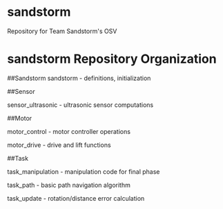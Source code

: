 # sandstorm
Repository for Team Sandstorm's OSV

# sandstorm Repository Organization

##Sandstorm
sandstorm 			- definitions, initialization

##Sensor

sensor_ultrasonic 	- ultrasonic sensor computations

##Motor

motor_control		- motor controller operations

motor_drive		  - drive and lift functions

##Task

task_manipulation	- manipulation code for final phase

task_path			- basic path navigation algorithm

task_update		- rotation/distance error calculation
